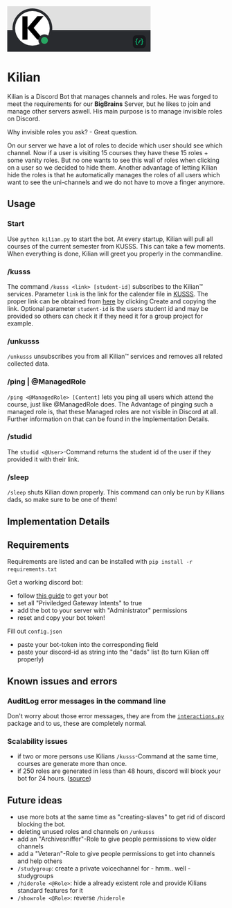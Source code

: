 ![bot_banner.png](/img/bot_banner.png)
# Kilian

Kilian is a Discord Bot that manages channels and roles. 
He was forged to meet the requirements for our **BigBrains** Server, but he likes to join and manage other servers aswell.
His main purpose is to manage invisible roles on Discord.

Why invisible roles you ask? - Great question.

On our server we have a lot of roles to decide which user should see which channel. 
Now if a user is visiting 15 courses they have these 15 roles + some vanity roles.
But no one wants to see this wall of roles when clicking on a user so we decided to hide them.
Another advantage of letting Kilian hide the roles is that he automatically manages the roles of all users which want to see the uni-channels and we do not have to move a finger anymore. 

## Usage

### Start

Use `python kilian.py` to start the bot. 
At every startup, Kilian will pull all courses of the current semester from KUSSS. This can take a few moments.
When everything is done, Kilian will greet you properly in the commandline.

### /kusss

The command `/kusss <link> [student-id]` subscribes to the Kilian™ services.
Parameter `link` is the link for the calender file in [KUSSS](https://www.kusss.jku.at/kusss).
The proper link can be obtained from [here](https://www.kusss.jku.at/kusss/ical-multi-form-sz.action) by clicking Create and copying the link.
Optional parameter `student-id` is the users student id and may be provided so others can check it if they need it for a group project for example.

### /unkusss

`/unkusss` unsubscribes you from all Kilian™ services and removes all related collected data.

### /ping | @ManagedRole

`/ping <@ManagedRole> [Content]` lets you ping all users which attend the course, just like @ManagedRole does.
The Advantage of pinging such a managed role is, that these Managed roles are not visible in Discord at all.
Further information on that can be found in the Implementation Details.

### /studid

The `studid <@User>`-Command returns the student id of the user if they provided it with their link.

### /sleep

`/sleep` shuts Kilian down properly. 
This command can only be run by Kilians dads, so make sure to be one of them!


## Implementation Details

## Requirements

Requirements are listed and can be installed with `pip install -r requirements.txt`

Get a working discord bot: 
  * follow [this guide](https://discordpy.readthedocs.io/en/stable/discord.html) to get your bot 
  * set all "Priviledged Gateway Intents" to true
  * add the bot to your server with "Administrator" permissions
  * reset and copy your bot token!

Fill out `config.json`
  * paste your bot-token into the corresponding field
  * paste your discord-id as string into the "dads" list (to turn Kilian off properly)
  
## Known issues and errors

### AuditLog error messages in the command line

Don't worry about those error messages, they are from the [`interactions.py`](https://github.com/interactions-py/interactions.py) package and to us, these are completely normal.

### Scalability issues
  * if two or more persons use Kilians `/kusss`-Command at the same time, courses are generate more than once.
  * if 250 roles are generated in less than 48 hours, discord will block your bot for 24 hours. ([source](https://support.discord.com/hc/en-us/community/posts/360050533812-Extreme-rate-limits-on-the-role-create-endpoint))

## Future ideas
  * use more bots at the same time as "creating-slaves" to get rid of discord blocking the bot.
  * deleting unused roles and channels on `/unkusss`
  * add an "Archivesniffer"-Role to give people permissions to view older channels
  * add a "Veteran"-Role to give people permissions to get into channels and help others
  * `/studygroup`: create a private voicechannel for - hmm.. well - studygroups
  * `/hiderole <@Role>`: hide a already existent role and provide Kilians standard features for it
  * `/showrole <@Role>`: reverse `/hiderole`

